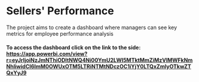 # Sellers' Performance
The project aims to create a dashboard where managers can see key metrics for employee performance analysis

#### To access the dashboard click on the link to the side: https://app.powerbi.com/view?r=eyJrIjoiNzJmNThiODItNWQ4Ni00YmU2LWI5MTktMmZiMzVlMWFkNmNhIiwidCI6ImM0OWUxOTM5LTRiNTMtNDczOC1iYjY0LTQxZmIyOTkwZTQxYyJ9
